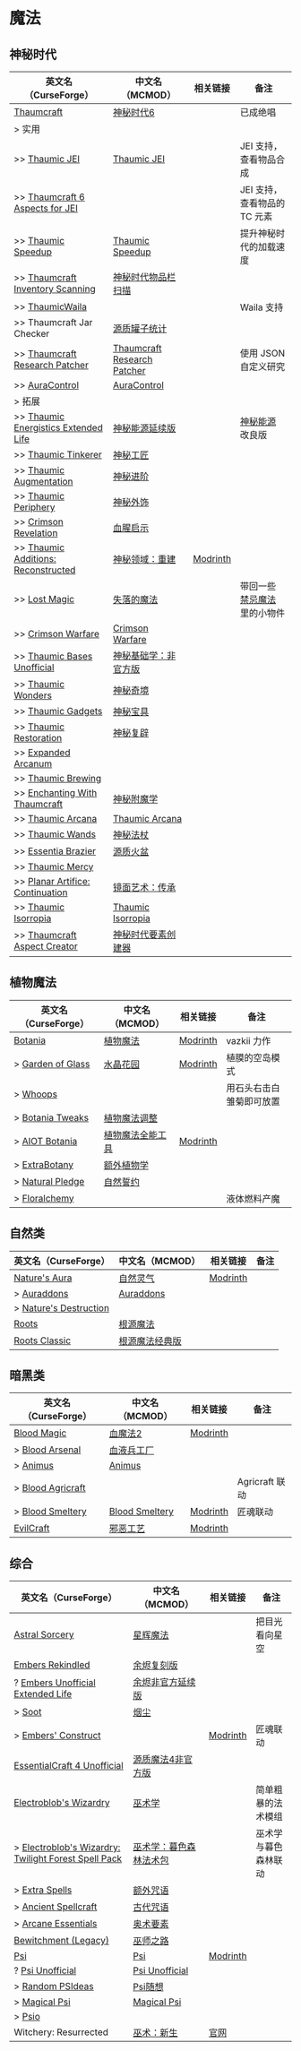 # 魔法

## 神秘时代

| 英文名（CurseForge）                                                                                                   | 中文名（MCMOD）                                                     | 相关链接                                               | 备注                                                                |
| ---------------------------------------------------------------------------------------------------------------------- | ------------------------------------------------------------------- | ------------------------------------------------------ | ------------------------------------------------------------------- |
| [Thaumcraft](https://www.curseforge.com/minecraft/mc-mods/thaumcraft)                                                  | [神秘时代6](https://www.mcmod.cn/class/956.html)                    |                                                        | 已成绝唱                                                            |
| > 实用                                                                                                                 |                                                                     |                                                        |                                                                     |
| >> [Thaumic JEI](https://www.curseforge.com/minecraft/mc-mods/thaumic-jei)                                             | [Thaumic JEI](https://www.mcmod.cn/class/1008.html)                 |                                                        | JEI 支持，查看物品合成                                              |
| >> [Thaumcraft 6 Aspects for JEI](https://www.curseforge.com/minecraft/mc-mods/thaumcraft-6-aspects-for-jei)           |                                                                     |                                                        | JEI 支持，查看物品的 TC 元素                                        |
| >> [Thaumic Speedup](https://www.curseforge.com/minecraft/mc-mods/thaumic-speedup)                                     | [Thaumic Speedup](https://www.mcmod.cn/class/3187.html)             |                                                        | 提升神秘时代的加载速度                                              |
| >> [Thaumcraft Inventory Scanning](https://www.curseforge.com/minecraft/mc-mods/thaumcraft-inventory-scanning)         | [神秘时代物品栏扫描](https://www.mcmod.cn/class/833.html)           |                                                        |                                                                     |
| >> [ThaumicWaila](https://www.curseforge.com/minecraft/mc-mods/thaumicwaila)                                           |                                                                     |                                                        | Waila 支持                                                          |
| >> Thaumcraft Jar Checker                                                                                              | [源质罐子统计](https://www.mcmod.cn/class/1736.html)                |                                                        |                                                                     |
| >> [Thaumcraft Research Patcher](https://www.curseforge.com/minecraft/mc-mods/thaumcraft-research-patcher)             | [Thaumcraft Research Patcher](https://www.mcmod.cn/class/3889.html) |                                                        | 使用 JSON 自定义研究                                                |
| >> [AuraControl](https://www.curseforge.com/minecraft/mc-mods/auracontrol)                                             | [AuraControl](https://www.mcmod.cn/class/7834.html)                 |                                                        |                                                                     |
| > 拓展                                                                                                                 |                                                                     |                                                        |                                                                     |
| >> [Thaumic Energistics Extended Life](https://www.curseforge.com/minecraft/mc-mods/thaumic-energistics-extended-life) | [神秘能源延续版](https://www.mcmod.cn/class/8481.html)              |                                                        | [神秘能源](https://www.mcmod.cn/class/385.html) 改良版              |
| >> [Thaumic Tinkerer](https://www.curseforge.com/minecraft/mc-mods/thaumic-tinkerer)                                   | [神秘工匠](https://www.mcmod.cn/class/212.html)                     |                                                        |                                                                     |
| >> [Thaumic Augmentation](https://www.curseforge.com/minecraft/mc-mods/thaumic-augmentation)                           | [神秘进阶](https://www.mcmod.cn/class/2335.html)                    |                                                        |                                                                     |
| >> [Thaumic Periphery](https://www.curseforge.com/minecraft/mc-mods/thaumic-periphery)                                 | [神秘外饰](https://www.mcmod.cn/class/3000.html)                    |                                                        |                                                                     |
| >> [Crimson Revelation](https://www.curseforge.com/minecraft/mc-mods/crimson-revelations)                              | [血腥启示](https://www.mcmod.cn/class/3269.html)                    |                                                        |                                                                     |
| >> [Thaumic Additions: Reconstructed](https://www.curseforge.com/minecraft/mc-mods/thaumic-additions)                  | [神秘领域：重建](https://www.mcmod.cn/class/648.html)               | [Modrinth](https://modrinth.com/mod/thaumic-additions) |                                                                     |
| >> [Lost Magic](https://www.curseforge.com/minecraft/mc-mods/lost-magic)                                               | [失落的魔法](https://www.mcmod.cn/class/2336.html)                  |                                                        | 带回一些 [禁忌魔法](https://www.mcmod.cn/class/233.html) 里的小物件 |
| >> [Crimson Warfare](https://www.curseforge.com/minecraft/mc-mods/crimson-warfare)                                     | [Crimson Warfare](https://www.mcmod.cn/class/2339.html)             |                                                        |                                                                     |
| >> [Thaumic Bases Unofficial](https://www.curseforge.com/minecraft/mc-mods/thaumic-bases-unofficial)                   | [神秘基础学：非官方版](https://www.mcmod.cn/class/475.html)         |                                                        |                                                                     |
| >> [Thaumic Wonders](https://www.curseforge.com/minecraft/mc-mods/thaumic-wonders)                                     | [神秘奇境](https://www.mcmod.cn/class/2338.html)                    |                                                        |                                                                     |
| >> [Thaumic Gadgets](https://www.curseforge.com/minecraft/mc-mods/thaumic-gadgets)                                     | [神秘宝具](https://www.mcmod.cn/class/1778.html)                    |                                                        |                                                                     |
| >> [Thaumic Restoration](https://www.curseforge.com/minecraft/mc-mods/thaumic-restoration)                             | [神秘复辟](https://www.mcmod.cn/class/2330.html)                    |                                                        |                                                                     |
| >> [Expanded Arcanum](https://www.curseforge.com/minecraft/mc-mods/expanded-arcanum)                                   |                                                                     |                                                        |                                                                     |
| >> [Thaumic Brewing](https://www.curseforge.com/minecraft/mc-mods/thaumic-brewing)                                     |                                                                     |                                                        |                                                                     |
| >> [Enchanting With Thaumcraft](https://www.curseforge.com/minecraft/mc-mods/enchanting-with-thaumcraft)               | [神秘附魔学](https://www.mcmod.cn/class/2325.html)                  |                                                        |                                                                     |
| >> [Thaumic Arcana](https://www.curseforge.com/minecraft/mc-mods/thaumic-arcana)                                       | [Thaumic Arcana](https://www.mcmod.cn/class/2337.html)              |                                                        |                                                                     |
| >> [Thaumic Wands](https://www.curseforge.com/minecraft/mc-mods/thaumic-wands)                                         | [神秘法杖](https://www.mcmod.cn/class/2761.html)                    |                                                        |                                                                     |
| >> [Essentia Brazier](https://www.curseforge.com/minecraft/mc-mods/essentia-brazier)                                   | [源质火盆](https://www.mcmod.cn/class/1821.html)                    |                                                        |                                                                     |
| >> [Thaumic Mercy](https://www.curseforge.com/minecraft/mc-mods/thaumic-mercy)                                         |                                                                     |                                                        |                                                                     |
| >> [Planar Artifice: Continuation](https://www.curseforge.com/minecraft/mc-mods/planar-artifice)                       | [镜面艺术：传承](https://www.mcmod.cn/class/1148.html)              |                                                        |                                                                     |
| >> [Thaumic Isorropia](https://www.curseforge.com/minecraft/mc-mods/thaumic-isorropia)                                 | [Thaumic Isorropia](https://www.mcmod.cn/class/5763.html)           |                                                        |                                                                     |
| >> [Thaumcraft Aspect Creator](https://www.curseforge.com/minecraft/mc-mods/thaumcraft-aspect-creator)                 | [神秘时代要素创建器](https://www.mcmod.cn/class/8794.html)          |                                                        |                                                                     |

## 植物魔法

| 英文名（CurseForge）                                                                      | 中文名（MCMOD）                                          | 相关链接                                           | 备注                     |
| ----------------------------------------------------------------------------------------- | -------------------------------------------------------- | -------------------------------------------------- | ------------------------ |
| [Botania](https://www.curseforge.com/minecraft/mc-mods/botania)                           | [植物魔法](https://www.mcmod.cn/class/332.html)          | [Modrinth](https://modrinth.com/mod/botania)       | vazkii 力作              |
| > [Garden of Glass](https://www.curseforge.com/minecraft/mc-mods/botania-garden-of-glass) | [水晶花园](https://www.mcmod.cn/class/645.html)          | [Modrinth](https://modrinth.com/mod/gardenofglass) | 植膜的空岛模式           |
| > [Whoops](https://www.curseforge.com/minecraft/mc-mods/whoops)                           |                                                          |                                                    | 用石头右击白雏菊即可放置 |
| > [Botania Tweaks](https://www.curseforge.com/minecraft/mc-mods/botania-tweaks)           | [植物魔法调整](https://www.mcmod.cn/class/1545.html)     |                                                    |                          |
| > [AIOT Botania](https://www.curseforge.com/minecraft/mc-mods/aiot-botania)               | [植物魔法全能工具](https://www.mcmod.cn/class/1544.html) | [Modrinth](https://modrinth.com/mod/aiot-botania)  |                          |
| > [ExtraBotany](https://www.curseforge.com/minecraft/mc-mods/extrabotany)                 | [额外植物学](https://www.mcmod.cn/class/497.html)        |                                                    |                          |
| > [Natural Pledge](https://www.curseforge.com/minecraft/mc-mods/natural-pledge)           | [自然誓约](https://www.mcmod.cn/class/2366.html)         |                                                    |                          |
| > [Floralchemy](https://www.curseforge.com/minecraft/mc-mods/floralchemy)                 |                                                          |                                                    | 液体燃料产魔             |

## 自然类

| 英文名（CurseForge）                                                                       | 中文名（MCMOD）                                        | 相关链接                                          | 备注 |
| ------------------------------------------------------------------------------------------ | ------------------------------------------------------ | ------------------------------------------------- | ---- |
| [Nature's Aura](https://www.curseforge.com/minecraft/mc-mods/natures-aura)                 | [自然灵气](https://www.mcmod.cn/class/1547.html)       | [Modrinth](https://modrinth.com/mod/natures-aura) |      |
| > [Auraddons](https://www.curseforge.com/minecraft/mc-mods/auraddons)                      | [Auraddons](https://www.mcmod.cn/class/7833.html)      |                                                   |      |
| > [Nature's Destruction](https://www.curseforge.com/minecraft/mc-mods/natures-destruction) |                                                        |                                                   |      |
| [Roots](https://www.curseforge.com/minecraft/mc-mods/roots)                                | [根源魔法](https://www.mcmod.cn/class/699.html)        |                                                   |      |
| [Roots Classic](https://www.curseforge.com/minecraft/mc-mods/roots-classic)                | [根源魔法经典版](https://www.mcmod.cn/class/1490.html) |                                                   |      |

## 暗黑类

| 英文名（CurseForge）                                                              | 中文名（MCMOD）                                        | 相关链接                                            | 备注           |
| --------------------------------------------------------------------------------- | ------------------------------------------------------ | --------------------------------------------------- | -------------- |
| [Blood Magic](https://www.curseforge.com/minecraft/mc-mods/blood-magic)           | [血魔法2](https://www.mcmod.cn/class/528.html)         | [Modrinth](https://modrinth.com/mod/blood-magic)    |                |
| > [Blood Arsenal](https://www.curseforge.com/minecraft/mc-mods/blood-arsenal)     | [血液兵工厂](https://www.mcmod.cn/class/488.html)      |                                                     |                |
| > [Animus](https://www.curseforge.com/minecraft/mc-mods/animus)                   | [Animus](https://www.mcmod.cn/class/1888.html)         |                                                     |                |
| > [Blood Agricraft](https://www.curseforge.com/minecraft/mc-mods/blood-agricraft) |                                                        |                                                     | Agricraft 联动 |
| > [Blood Smeltery](https://www.curseforge.com/minecraft/mc-mods/blood-smeltery)   | [Blood Smeltery](https://www.mcmod.cn/class/5901.html) | [Modrinth](https://modrinth.com/mod/blood-smeltery) | 匠魂联动       |
| [EvilCraft](https://www.curseforge.com/minecraft/mc-mods/evilcraft)               | [邪恶工艺](https://www.mcmod.cn/class/352.html)        | [Modrinth](https://modrinth.com/mod/evilcraft)      |                |

## 综合

| 英文名（CurseForge）                                                                                                                                  | 中文名（MCMOD）                                                | 相关链接                                             | 备注                 |
| ----------------------------------------------------------------------------------------------------------------------------------------------------- | -------------------------------------------------------------- | ---------------------------------------------------- | -------------------- |
| [Astral Sorcery](https://www.curseforge.com/minecraft/mc-mods/astral-sorcery)                                                                         | [星辉魔法](https://www.mcmod.cn/class/639.html)                |                                                      | 把目光看向星空       |
| [Embers Rekindled](https://www.curseforge.com/minecraft/mc-mods/embers-rekindled)                                                                     | [余烬复刻版](https://www.mcmod.cn/class/1491.html)             |                                                      |                      |
| ? [Embers Unofficial Extended Life](https://www.curseforge.com/minecraft/mc-mods/embers-extended-life)                                             | [余烬非官方延续版](https://www.mcmod.cn/class/13080.html)      |                                                      |                      |
| > [Soot](https://www.curseforge.com/minecraft/mc-mods/soot)                                                                                           | [烟尘](https://www.mcmod.cn/class/1516.html)                   |                                                      |                      |
| > [Embers' Construct](https://www.curseforge.com/minecraft/mc-mods/embersconstruct)                                                                   |                                                                | [Modrinth](https://modrinth.com/mod/embersconstruct) | 匠魂联动             |
| [EssentialCraft 4 Unofficial](https://www.curseforge.com/minecraft/mc-mods/essentialcraft-4-unofficial)                                               | [源质魔法4非官方版](https://www.mcmod.cn/class/709.html)       |                                                      |                      |
| [Electroblob's Wizardry](https://www.curseforge.com/minecraft/mc-mods/electroblobs-wizardry)                                                          | [巫术学](https://www.mcmod.cn/class/1634.html)                 |                                                      | 简单粗暴的法术模组   |
| > [Electroblob's Wizardry: Twilight Forest Spell Pack](https://www.curseforge.com/minecraft/mc-mods/electroblobs-wizardry-twilight-forest-spell-pack) | [巫术学：暮色森林法术包](https://www.mcmod.cn/class/2343.html) |                                                      | 巫术学与暮色森林联动 |
| > [Extra Spells](https://www.curseforge.com/minecraft/mc-mods/extra-spells-electroblobs-wizardry)                                                     | [额外咒语](https://www.mcmod.cn/class/2389.html)               |                                                      |                      |
| > [Ancient Spellcraft](https://www.curseforge.com/minecraft/mc-mods/ancient-spellcraft)                                                               | [古代咒语](https://www.mcmod.cn/class/2390.html)               |                                                      |                      |
| > [Arcane Essentials](https://www.curseforge.com/minecraft/mc-mods/arcane-essentials)                                                                 | [奥术要素](https://www.mcmod.cn/class/2382.html)               |                                                      |                      |
| [Bewitchment (Legacy)](https://www.curseforge.com/minecraft/mc-mods/bewitchment-legacy)                                                               | [巫师之路](https://www.mcmod.cn/class/1127.html)               |                                                      |                      |
| [Psi](https://www.curseforge.com/minecraft/mc-mods/psi)                                                                                               | [Psi](https://www.mcmod.cn/class/470.html)                     | [Modrinth](https://modrinth.com/mod/psi)             |                      |
| ? [Psi Unofficial](https://www.curseforge.com/minecraft/mc-mods/psi-unofficial)                                                                       | [Psi Unofficial](https://www.mcmod.cn/class/6873.html)         |                                                      |                      |
| > [Random PSIdeas](https://www.curseforge.com/minecraft/mc-mods/random-psideas)                                                                       | [Psi随想](https://www.mcmod.cn/class/1453.html)                |                                                      |                      |
| > [Magical Psi](https://www.curseforge.com/minecraft/mc-mods/magical-psi)                                                                             | [Magical Psi](https://www.mcmod.cn/class/986.html)             |                                                      |                      |
| > [Psio](https://www.curseforge.com/minecraft/mc-mods/psio)                                                                                           |                                                                |                                                      |                      |
| Witchery: Resurrected                                                                                                                                 | [巫术：新生](https://www.mcmod.cn/class/6451.html)             | [官网](https://witchery.msrandom.net/home)           |                      |
